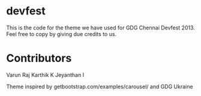 devfest
=======

This is the code for the theme we have used for GDG Chennai Devfest 2013. Feel free to copy by giving due credits to us.

Contributors
============

Varun Raj
Karthik K
Jeyanthan I

Theme inspired by getbootstrap.com/examples/carousel/ and GDG Ukraine
